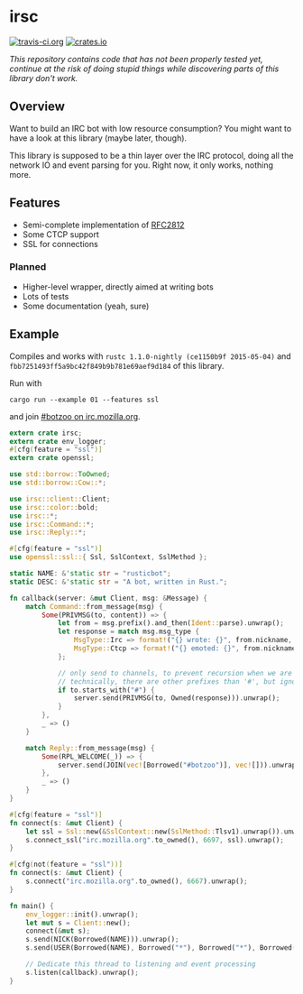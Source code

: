 # irsc

[![travis-ci.org](https://travis-ci.org/tilpner/irsc.svg?branch=master)](https://travis-ci.org/tilpner/irsc)
[![crates.io](http://meritbadge.herokuapp.com/irsc)](https://crates.io/crates/irsc)

*This repository contains code that has not been properly tested yet, continue
at the risk of doing stupid things while discovering parts of this library
don't work.*

## Overview

Want to build an IRC bot with low resource consumption? You might want to have a look at this library (maybe later, though).

This library is supposed to be a thin layer over the IRC protocol, doing all the network IO and event parsing for you. Right now, it only works, nothing more.

## Features

- Semi-complete implementation of [RFC2812](http://tools.ietf.org/html/rfc2812)
- Some CTCP support
- SSL for connections

### Planned

- Higher-level wrapper, directly aimed at writing bots
- Lots of tests
- Some documentation (yeah, sure)

## Example

Compiles and works with `rustc 1.1.0-nightly (ce1150b9f 2015-05-04)` and `fbb7251493ff5a9bc42f849b9b781e69aef9d184` of this library.

Run with

    cargo run --example 01 --features ssl

and join [#botzoo on irc.mozilla.org](http://irc.lc/mozilla/botzoo).

```rust
extern crate irsc;
extern crate env_logger;
#[cfg(feature = "ssl")]
extern crate openssl;

use std::borrow::ToOwned;
use std::borrow::Cow::*;

use irsc::client::Client;
use irsc::color::bold;
use irsc::*;
use irsc::Command::*;
use irsc::Reply::*;

#[cfg(feature = "ssl")]
use openssl::ssl::{ Ssl, SslContext, SslMethod };

static NAME: &'static str = "rusticbot";
static DESC: &'static str = "A bot, written in Rust.";

fn callback(server: &mut Client, msg: &Message) {
    match Command::from_message(msg) {
        Some(PRIVMSG(to, content)) => {
            let from = msg.prefix().and_then(Ident::parse).unwrap();
            let response = match msg.msg_type {
                MsgType::Irc => format!("{} wrote: {}", from.nickname, bold(&content)),
                MsgType::Ctcp => format!("{} emoted: {}", from.nickname, bold(&content["ACTION ".len()..]))
            };

            // only send to channels, to prevent recursion when we are pm'ed
            // technically, there are other prefixes than '#', but ignoring them is fine
            if to.starts_with("#") {
                server.send(PRIVMSG(to, Owned(response))).unwrap();
            }
        },
        _ => ()
    }

    match Reply::from_message(msg) {
        Some(RPL_WELCOME(_)) => {
            server.send(JOIN(vec![Borrowed("#botzoo")], vec![])).unwrap();
        },
        _ => ()
    }
}

#[cfg(feature = "ssl")]
fn connect(s: &mut Client) {
    let ssl = Ssl::new(&SslContext::new(SslMethod::Tlsv1).unwrap()).unwrap();
    s.connect_ssl("irc.mozilla.org".to_owned(), 6697, ssl).unwrap();
}

#[cfg(not(feature = "ssl"))]
fn connect(s: &mut Client) {
    s.connect("irc.mozilla.org".to_owned(), 6667).unwrap();
}

fn main() {
    env_logger::init().unwrap();
    let mut s = Client::new();
    connect(&mut s);
    s.send(NICK(Borrowed(NAME))).unwrap();
    s.send(USER(Borrowed(NAME), Borrowed("*"), Borrowed("*"), Borrowed(DESC))).unwrap();

    // Dedicate this thread to listening and event processing
    s.listen(callback).unwrap();
}
```
